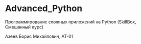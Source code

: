 # Advanced_Python
Программирование сложных приложений на Python (SkillBox, Смешанный курс)

Азеев Борис Михайлович, АТ-01
